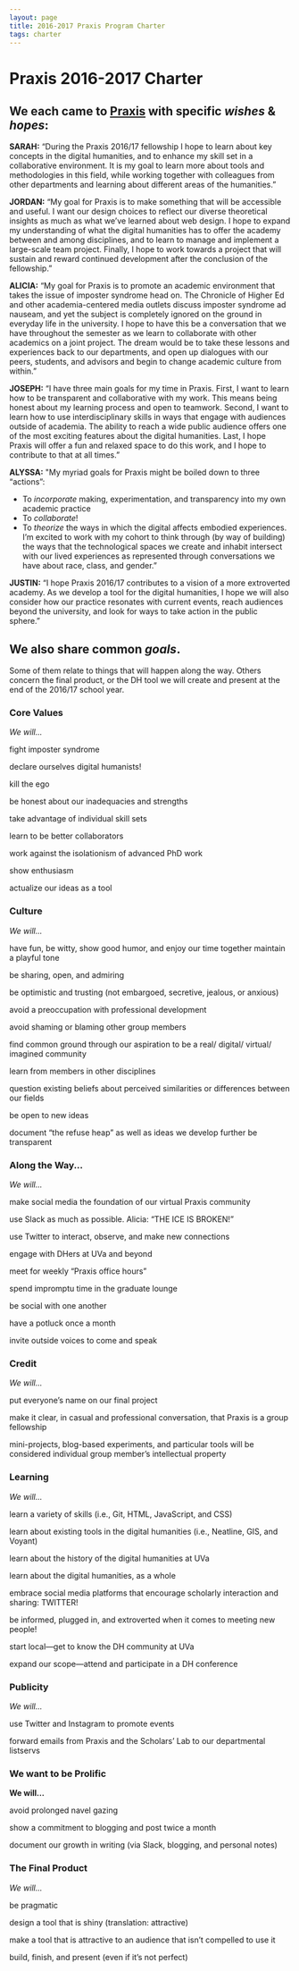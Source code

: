 ```yaml
---
layout: page
title: 2016-2017 Praxis Program Charter
tags: charter
---
```


# Praxis 2016-2017 Charter


## We each came to [Praxis](http://praxis.scholarslab.org.) with specific *wishes* & *hopes*:

**SARAH:** “During the Praxis 2016/17 fellowship I hope to learn about key concepts in the digital humanities, and to enhance my skill set in a collaborative environment.  It is my goal to learn more about tools and methodologies in this field, while working together with colleagues from other departments and learning about different areas of the humanities.”

**JORDAN:** “My goal for Praxis is to make something that will be accessible and useful. I want our design choices to reflect our diverse theoretical insights as much as what we’ve learned about web design. I hope to expand my understanding of what the digital humanities has to offer the academy between and among disciplines, and to learn to manage and implement a large-scale team project. Finally, I hope to work towards a project that will sustain and reward continued development after the conclusion of the fellowship.”

**ALICIA:** “My goal for Praxis is to promote an academic environment that takes the issue of imposter syndrome head on. The Chronicle of Higher Ed and other academia-centered media outlets discuss imposter syndrome ad nauseam, and yet the subject is completely ignored on the ground in everyday life in the university. I hope to have this be a conversation that we have throughout the semester as we learn to collaborate with other academics on a joint project. The dream would be to take these lessons and experiences back to our departments, and open up dialogues with our peers, students, and advisors and begin to change academic culture from within.”

**JOSEPH:** “I have three main goals for my time in Praxis. First, I want to learn how to be transparent and collaborative with my work. This means being honest about my learning process and open to teamwork. Second, I want to learn how to use interdisciplinary skills in ways that engage with audiences outside of academia. The ability to reach a wide public audience offers one of the most exciting features about the digital humanities. Last, I hope Praxis will offer a fun and relaxed space to do this work, and I hope to contribute to that at all times.”

**ALYSSA:** "My myriad goals for Praxis might be boiled down to three “actions”:
* To *incorporate* making, experimentation, and transparency into my own academic practice
* To *collaborate*!  
* To *theorize* the ways in which the digital affects embodied experiences. I’m excited to work with my cohort to think through (by way of building) the ways that the technological spaces we create and inhabit intersect with our lived experiences as represented through conversations we have about race, class, and gender.”

**JUSTIN:** “I hope Praxis 2016/17 contributes to a vision of a more extroverted academy. As we develop a tool for the digital humanities, I hope we will also consider how our practice resonates with current events, reach audiences beyond the university, and look for ways to take action in the public sphere.”

## We also share common *goals*.

Some of them relate to things that will happen along the way. Others concern the final product, or the DH tool we will create and present at the end of the 2016/17 school year.

### Core Values

*We will...*

fight imposter syndrome

declare ourselves digital humanists!

kill the ego

be honest about our inadequacies and strengths

take advantage of individual skill sets

learn to be better collaborators

work against the isolationism of advanced PhD work  

show enthusiasm

actualize our ideas as a tool

### Culture

*We will...*

have fun, be witty, show good humor, and enjoy our time together
maintain a playful tone

be sharing, open, and admiring

be optimistic and trusting (not embargoed, secretive, jealous, or anxious)

avoid a preoccupation with professional development

avoid shaming or blaming other group members

find common ground through our aspiration to be a real/ digital/ virtual/ imagined community

learn from members in other disciplines

question existing beliefs about perceived similarities or differences between our fields

be open to new ideas

document “the refuse heap” as well as ideas we develop further
be transparent

### Along the Way...

*We will…*

make social media the foundation of our virtual Praxis community

use Slack as much as possible. Alicia: “THE ICE IS BROKEN!”

use Twitter to interact, observe, and make new connections

engage with DHers at UVa and beyond

meet for weekly “Praxis office hours”

spend impromptu time in the graduate lounge

be social with one another

have a potluck once a month

invite outside voices to come and speak

### Credit

*We will…*

put everyone’s name on our final project

make it clear, in casual and professional conversation, that Praxis is a group fellowship

mini-projects, blog-based experiments, and particular tools will be considered individual group member’s intellectual property

### Learning

*We will…*

learn a variety of skills (i.e., Git, HTML, JavaScript, and CSS)

learn about existing tools in the digital humanities (i.e., Neatline, GIS, and Voyant)

learn about the history of the digital humanities at UVa

learn about the digital humanities, as a whole

embrace social media platforms that encourage scholarly interaction and sharing: TWITTER!

be informed, plugged in, and extroverted when it comes to meeting new people!

start local—get to know the DH community at UVa

expand our scope—attend and participate in a DH conference

### Publicity

*We will…*

use Twitter and Instagram to promote events

forward emails from Praxis and the Scholars’ Lab to our departmental listservs

### We want to be Prolific

**We will…**

avoid prolonged navel gazing

show a commitment to blogging and post twice a month

document our growth in writing (via Slack, blogging, and personal notes)

### The Final Product

*We will…*

be pragmatic

design a tool that is shiny (translation: attractive)

make a tool that is attractive to an audience that isn’t compelled to use it

build, finish, and present (even if it’s not perfect)
